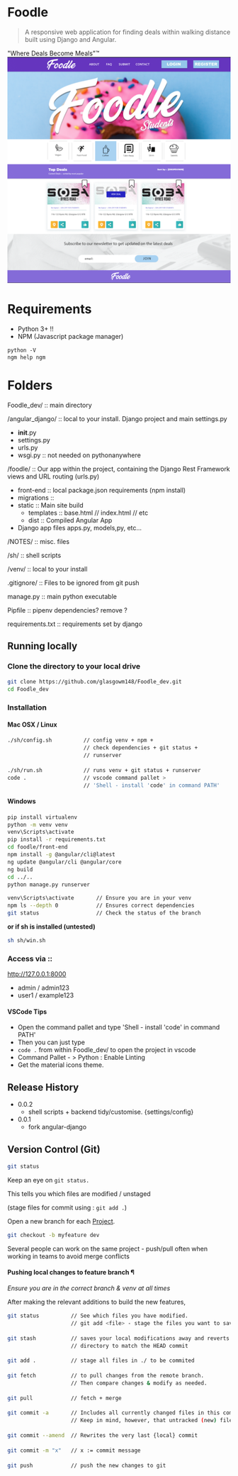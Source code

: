 # Foodle
> A responsive web application for finding deals within walking distance built using Django and Angular. 



"Where Deals Become Meals"™️
![](NOTES/header.png)

# Requirements

* Python 3+ !!
* NPM (Javascript package manager)

```
python -V
ngm help ngm
```


# Folders


Foodle_dev/ :: main directory

/angular_django/  :: local to your install. Django project and main settings.py  
 * __init__.py
 * settings.py
 * urls.py
 * wsgi.py :: not needed on pythonanywhere 


/foodle/ :: Our app within the project, containing the Django Rest Framework views and URL routing (urls.py)
* front-end :: local package.json requirements (npm install)
* migrations ::
* static :: Main site build
    * templates :: base.html // index.html // etc
    * dist :: Compiled Angular App
* Django app files apps.py, models,py, etc...

/NOTES/ :: misc. files

/sh/ :: shell scripts

/venv/ :: local to your install

.gitignore/ :: Files to be ignored from git push

manage.py :: main python executable 

Pipfile :: pipenv dependencies? remove ? 

requirements.txt :: requirements set by django


## Running locally

### Clone the directory to your local drive

```sh
git clone https://github.com/glasgowm148/Foodle_dev.git
cd Foodle_dev
```


### Installation

#### Mac OSX / Linux 
```sh
./sh/config.sh          // config venv + npm +
                        // check dependencies + git status +
                        // runserver

./sh/run.sh             // runs venv + git status + runserver
code .                  // vscode command pallet > 
                        // 'Shell - install 'code' in command PATH'
```

#### Windows

```sh 
pip install virtualenv
python -m venv venv
venv\Scripts\activate
pip install -r requirements.txt
cd foodle/front-end 
npm install -g @angular/cli@latest
ng update @angular/cli @angular/core
ng build
cd ../..
python manage.py runserver
```
```sh
venv\Scripts\activate       // Ensure you are in your venv
npm ls --depth 0            // Ensures correct dependencies 
git status                  // Check the status of the branch
```



**or if sh is installed (untested)**
```sh
sh sh/win.sh
```

### Access via ::

http://127.0.0.1:8000

- admin / admin123
- user1 / example123

#### VSCode Tips

* Open the command pallet and type 'Shell - install 'code' in command PATH'
* Then you can just type
* `code .` from within Foodle_dev/ to open the project in vscode
* Command Pallet - > Python : Enable Linting 
* Get the material icons theme.


## Release History
* 0.0.2
    * shell scripts + backend tidy/customise. {settings/config}
* 0.0.1
    * fork angular-django


## Version Control (Git)

```sh
git status
```

Keep an eye on `git status.`

This tells you which files are modified / unstaged 

(stage files for commit using : `git add .`) 

Open a new branch for each [Project](https://github.com/glasgowm148/Foodle_dev/projects). 

```sh
git checkout -b myfeature dev
```

Several people can work on the same project - push/pull often when working in teams to avoid merge conflicts 


#### Pushing local changes to feature branch ¶
*Ensure you are in the correct branch & venv at all times* 

After making the relevant additions to build the new features,


```sh
git status          // See which files you have modified.
                    // git add <file> - stage the files you want to save

git stash           // saves your local modifications away and reverts the working
                    // directory to match the HEAD commit

git add .           // stage all files in ./ to be commited

git fetch           // to pull changes from the remote branch. 
                    // Then compare changes & modify as needed.

git pull            // fetch + merge

git commit -a       // Includes all currently changed files in this commit. 
                    // Keep in mind, however, that untracked (new) files are not included.

git commit --amend  // Rewrites the very last {local} commit 

git commit -m "x"   // x := commit message

git push            // push the new changes to git
```




